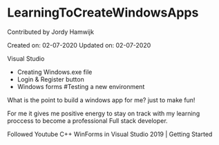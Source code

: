 # LearningToCreateWindowsApps

Contributed by Jordy Hamwijk

Created on: 02-07-2020
Updated on: 02-07-2020

Visual Studio
- Creating Windows.exe file
- Login & Register button
- Windows forms
#Testing a new environment 






What is the point to build a windows app for me? just to make fun!

For me it gives me positive energy to stay on track with my learning proccess to become a professional Full stack developer.








Followed Youtube 
C++ WinForms in Visual Studio 2019 | Getting Started